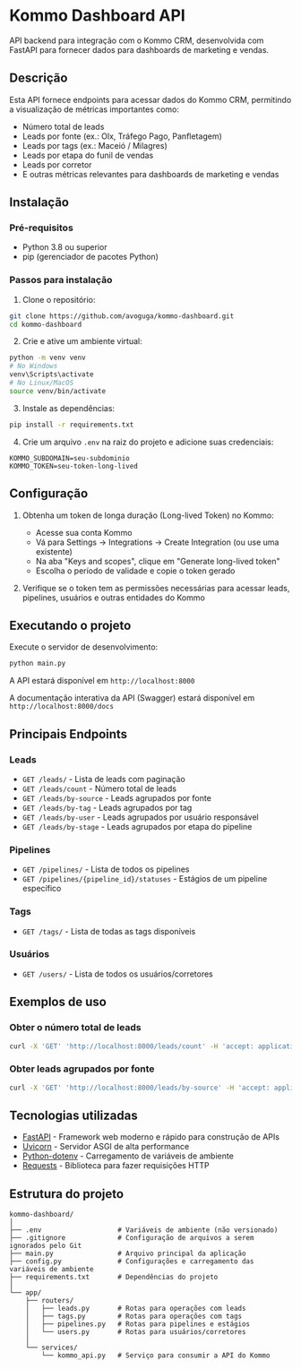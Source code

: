 # Kommo Dashboard API

API backend para integração com o Kommo CRM, desenvolvida com FastAPI para fornecer dados para dashboards de marketing e vendas.

## Descrição

Esta API fornece endpoints para acessar dados do Kommo CRM, permitindo a visualização de métricas importantes como:

- Número total de leads
- Leads por fonte (ex.: Olx, Tráfego Pago, Panfletagem)
- Leads por tags (ex.: Maceió / Milagres)
- Leads por etapa do funil de vendas
- Leads por corretor
- E outras métricas relevantes para dashboards de marketing e vendas

## Instalação

### Pré-requisitos

- Python 3.8 ou superior
- pip (gerenciador de pacotes Python)

### Passos para instalação

1. Clone o repositório:
```bash
git clone https://github.com/avoguga/kommo-dashboard.git
cd kommo-dashboard
```

2. Crie e ative um ambiente virtual:
```bash
python -m venv venv
# No Windows
venv\Scripts\activate
# No Linux/MacOS
source venv/bin/activate
```

3. Instale as dependências:
```bash
pip install -r requirements.txt
```

4. Crie um arquivo `.env` na raiz do projeto e adicione suas credenciais:
```
KOMMO_SUBDOMAIN=seu-subdominio
KOMMO_TOKEN=seu-token-long-lived
```

## Configuração

1. Obtenha um token de longa duração (Long-lived Token) no Kommo:
   - Acesse sua conta Kommo
   - Vá para Settings → Integrations → Create Integration (ou use uma existente)
   - Na aba "Keys and scopes", clique em "Generate long-lived token"
   - Escolha o período de validade e copie o token gerado

2. Verifique se o token tem as permissões necessárias para acessar leads, pipelines, usuários e outras entidades do Kommo

## Executando o projeto

Execute o servidor de desenvolvimento:
```bash
python main.py
```

A API estará disponível em `http://localhost:8000`

A documentação interativa da API (Swagger) estará disponível em `http://localhost:8000/docs`

## Principais Endpoints

### Leads

- `GET /leads/` - Lista de leads com paginação
- `GET /leads/count` - Número total de leads
- `GET /leads/by-source` - Leads agrupados por fonte
- `GET /leads/by-tag` - Leads agrupados por tag
- `GET /leads/by-user` - Leads agrupados por usuário responsável
- `GET /leads/by-stage` - Leads agrupados por etapa do pipeline

### Pipelines

- `GET /pipelines/` - Lista de todos os pipelines
- `GET /pipelines/{pipeline_id}/statuses` - Estágios de um pipeline específico

### Tags

- `GET /tags/` - Lista de todas as tags disponíveis

### Usuários

- `GET /users/` - Lista de todos os usuários/corretores

## Exemplos de uso

### Obter o número total de leads
```bash
curl -X 'GET' 'http://localhost:8000/leads/count' -H 'accept: application/json'
```

### Obter leads agrupados por fonte
```bash
curl -X 'GET' 'http://localhost:8000/leads/by-source' -H 'accept: application/json'
```

## Tecnologias utilizadas

- [FastAPI](https://fastapi.tiangolo.com/) - Framework web moderno e rápido para construção de APIs
- [Uvicorn](https://www.uvicorn.org/) - Servidor ASGI de alta performance
- [Python-dotenv](https://github.com/theskumar/python-dotenv) - Carregamento de variáveis de ambiente
- [Requests](https://docs.python-requests.org/en/latest/) - Biblioteca para fazer requisições HTTP

## Estrutura do projeto

```
kommo-dashboard/
│
├── .env                   # Variáveis de ambiente (não versionado)
├── .gitignore             # Configuração de arquivos a serem ignorados pelo Git
├── main.py                # Arquivo principal da aplicação
├── config.py              # Configurações e carregamento das variáveis de ambiente
├── requirements.txt       # Dependências do projeto
│
└── app/
    ├── routers/
    │   ├── leads.py       # Rotas para operações com leads
    │   ├── tags.py        # Rotas para operações com tags
    │   ├── pipelines.py   # Rotas para pipelines e estágios
    │   └── users.py       # Rotas para usuários/corretores
    │
    └── services/
        └── kommo_api.py   # Serviço para consumir a API do Kommo
```

